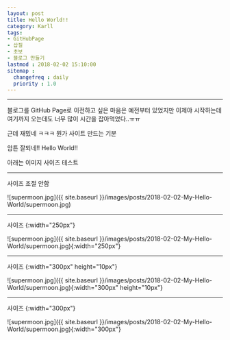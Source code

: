 ```yaml
---
layout: post
title: Hello World!!
category: Karll
tags:
- GitHubPage
- 삽질
- 초보
- 블로그 만들기
lastmod : 2018-02-02 15:10:00
sitemap :
  changefreq : daily
  priority : 1.0
---
```


***

블로그를 GitHub Page로 이전하고 싶은 마음은 예전부터 있었지만 이제야 시작하는데 여기까지 오는데도 너무 많이 시간을 잡아먹었다..ㅠㅠ

<!--미리보기-->

근데 재밌네 ㅋㅋㅋ 뭔가 사이트 만드는 기분

암튼 잘되네!! Hello World!!

아래는 이미지 사이즈 테스트

***

사이즈 조절 안함

![supermoon.jpg]({{ site.baseurl }}/images/posts/2018-02-02-My-Hello-World/supermoon.jpg)

***

사이즈 {:width="250px"}

![supermoon.jpg]({{ site.baseurl }}/images/posts/2018-02-02-My-Hello-World/supermoon.jpg){:width="250px"}

***

사이즈 {:width="300px" height="10px"}

![supermoon.jpg]({{ site.baseurl }}/images/posts/2018-02-02-My-Hello-World/supermoon.jpg){:width="300px" height="10px"}

***

사이즈 {:width="300px"}

![supermoon.jpg]({{ site.baseurl }}/images/posts/2018-02-02-My-Hello-World/supermoon.jpg){:width="300px"}